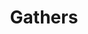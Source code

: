 ---
artist: 'Sarah Davachi'
title: Gathers
apple_link: ""
link: 'https://www.dropbox.com/s/j4wm19xzjmftqi4/SarahDavachi.zip?dl=1'
content: ""
new_image: ../assets/FFWD/Gathers.jpg
published_date: '2020-05-24T20:16:11.000Z'
---